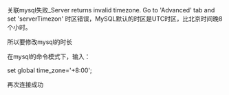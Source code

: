 关联mysql失败_Server returns invalid timezone. Go to 'Advanced' tab and set 'serverTimezon'
时区错误，MySQL默认的时区是UTC时区，比北京时间晚8个小时。

所以要修改mysql的时长

在mysql的命令模式下，输入：

set global time_zone='+8:00';

再次连接成功